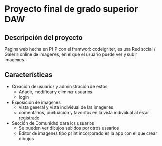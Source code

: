 # Proyecto final de grado superior DAW

## Descripción del proyecto
Pagina web hecha en PHP con el framwork codeigniter, es una Red social / Galeria online de imagenes, en el que el usuario puede ver y subir imagenes. 


##  Características

- Creación de usuarios y administración de estos
	- Añadir, modificar y eliminar usuarios
	- login
- Exposición de imagenes  
	- vista general y vista individual de las imagenes
	- comentarios, puntuación y favoritos en la vista individual al estar registrado
- Sección de Comunidad para los usuarios
	- Se pueden ver dibujos subidos por otros usuarios
	- Editor de imagenes tipo paint incorporado en la app con el que crear dibujos
